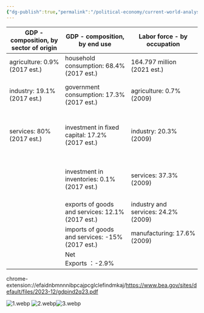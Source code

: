 ```yaml
---
{"dg-publish":true,"permalink":"/political-economy/current-world-analysis/usa/","dgPassFrontmatter":true}
---
```


| GDP - composition, by sector of origin | GDP - composition, by end use                    | Labor force - by occupation         |                                                                     |
|----------------------------------------|--------------------------------------------------|-------------------------------------|---------------------------------------------------------------------|
| agriculture: 0.9% (2017 est.)          | household consumption: 68.4% (2017 est.)         | 164.797 million (2021 est.)         |                                                                     |
| industry: 19.1% (2017 est.)            | government consumption: 17.3% (2017 est.)        | agriculture: 0.7% (2009)            | farming, forestry, and fishing: 0.7% (2009)                         |
| services: 80% (2017 est.)              | investment in fixed capital: 17.2% (2017 est.)   | industry: 20.3% (2009)              | manufacturing, extraction, transportation, and crafts: 20.3% (2009) |
|                                        | investment in inventories: 0.1% (2017 est.)      | services: 37.3% (2009)              | managerial, professional, and technical: 37.3% (2009)               |
|                                        | exports of goods and services: 12.1% (2017 est.) | industry and services: 24.2% (2009) | sales and office: 24.2% (2009)                                      |
|                                        | imports of goods and services: -15% (2017 est.)  | manufacturing: 17.6% (2009)         | other services: 17.6% (2009)                                        |
|                                        | Net Exports ：-2.9%                               |


chrome-extension://efaidnbmnnnibpcajpcglclefindmkaj/https://www.bea.gov/sites/default/files/2023-12/gdpind2q23.pdf




![1.webp](/img/user/Pictures%20and%20Photos/1.webp)
![2.webp](/img/user/Pictures%20and%20Photos/2.webp)![3.webp](/img/user/Pictures%20and%20Photos/3.webp)